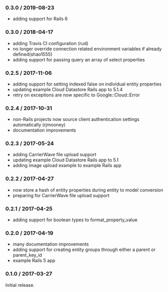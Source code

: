 ### 0.3.0 / 2019-08-23
* adding support for Rails 6

### 0.3.0 / 2018-04-17
* adding Travis CI configuration (rud)
* no longer override connection related environment variables if already defined(shao1555)
* adding support for passing query an array of select properties

### 0.2.5 / 2017-11-06
* adding support for setting indexed false on individual entity properties
* updating example Cloud Datastore Rails app to 5.1.4
* retry on exceptions are now specific to Google::Cloud::Error

### 0.2.4 / 2017-10-31
* non-Rails projects now source client authentication settings automatically (rjmooney)
* documentation improvements

### 0.2.3 / 2017-05-24
* adding CarrierWave file upload support
* updating example Cloud Datastore Rails app to 5.1
* adding image upload example to example Rails app

### 0.2.2 / 2017-04-27

* now store a hash of entity properties during entity to model conversion
* preparing for CarrierWave file upload support

### 0.2.1 / 2017-04-25

* adding support for boolean types to format_property_value

### 0.2.0 / 2017-04-19

* many documentation improvements
* adding support for creating entity groups through either a parent or parent_key_id
* example Rails 5 app

### 0.1.0 / 2017-03-27

Initial release.
